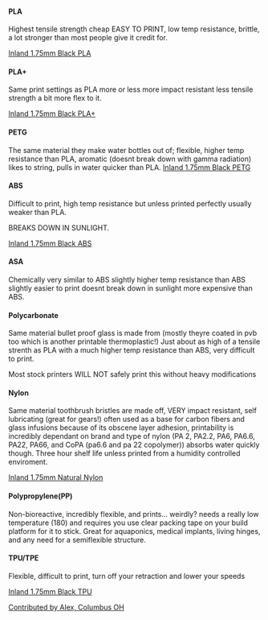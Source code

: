 ﻿#### PLA
Highest tensile strength cheap EASY TO PRINT, low temp resistance, brittle, a lot stronger than most people give it credit for.

[Inland 1.75mm Black PLA](search=407452)

#### PLA+
Same print settings as PLA more or less more impact resistant less tensile strength a bit more flex to it.

[Inland 1.75mm Black PLA+](search=989269)

#### PETG
The same material they make water bottles out of; flexible, higher temp resistance than PLA, aromatic (doesnt break down with gamma radiation) likes to string, pulls in water quicker than PLA.
[Inland 1.75mm Black PETG](search=715482)

#### ABS
Difficult to print, high temp resistance but unless printed perfectly usually weaker than PLA.

BREAKS DOWN IN SUNLIGHT.

[Inland 1.75mm Black ABS](search=407593)

#### ASA
Chemically very similar to ABS slightly higher temp resistance than ABS slightly easier to print doesnt break down in sunlight more expensive than ABS.

#### Polycarbonate
Same material bullet proof glass is made from (mostly theyre coated in pvb too which is another printable thermoplastic!) Just about as high of a tensile strenth as PLA with a much higher temp resistance than ABS, very difficult to print.

Most stock printers WILL NOT safely print this without heavy modifications

#### Nylon
Same material toothbrush bristles are made off, VERY impact resistant, self lubricating (great for gears!) often used as a base for carbon fibers and glass infusions because of its obscene layer adhesion, printability is incredibly dependant on brand and type of nylon (PA 2, PA2.2, PA6, PA6.6, PA22, PA66, and CoPA (pa6.6 and pa 22 copolymer)) absorbs water quickly though. Three hour shelf life unless printed from a humidity controlled enviroment.

[Inland 1.75mm Natural Nylon](search=973248)

#### Polypropylene(PP)
Non-bioreactive, incredibly flexible, and prints... weirdly? needs a really low temperature (180) and requires you use clear packing tape on your build platform for it to stick.  Great for aquaponics, medical implants, living hinges, and any need for a semiflexible structure.

#### TPU/TPE
Flexible, difficult to print, turn off your retraction and lower your speeds

[Inland 1.75mm Black TPU](search=973271)

[Contributed by Alex, Columbus OH](#footer)